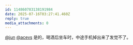 ```yaml
---
id: 114860783138191984
date: 2025-07-16T03:27:41.460Z
reply: true
media_attachments: 0
---
```


[@jun](https://social.luzhaojun.com/@jun) [@acevs](https://mastodon.social/@acevs) 是的，喝酒后坐车时，中途手机掉出来了发觉不了。

